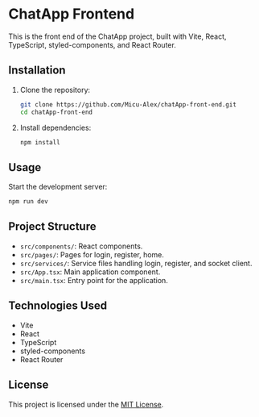 # ChatApp Frontend

This is the front end of the ChatApp project, built with Vite, React, TypeScript, styled-components, and React Router.

## Installation

1. Clone the repository:

   ```bash
   git clone https://github.com/Micu-Alex/chatApp-front-end.git
   cd chatApp-front-end
   ```

2. Install dependencies:

   ```bash
   npm install
   ```

## Usage

Start the development server:

```bash
npm run dev
```

## Project Structure

- `src/components/`: React components.
- `src/pages/`: Pages for login, register, home.
- `src/services/`: Service files handling login, register, and socket client.
- `src/App.tsx`: Main application component.
- `src/main.tsx`: Entry point for the application.

## Technologies Used

- Vite
- React
- TypeScript
- styled-components
- React Router

## License

This project is licensed under the [MIT License](LICENSE).

